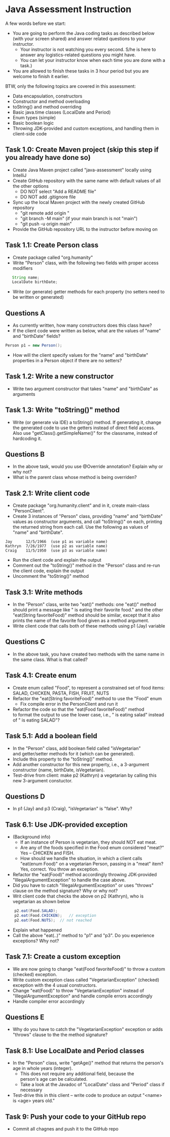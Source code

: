 # Java Assessment Instruction

A few words before we start:

- You are going to perform the Java coding tasks as described below (with your screen shared) and answer related questions to your instructor.
  - Your instructor is not watching you every second. S/he is here to answer any logistics-related questions you might have.
  - You can let your instructor know when each time you are done with a task.)
- You are allowed to finish these tasks in 3 hour period but you are welcome to finish it earlier.

BTW, only the following topics are covered in this assessment:

- Data encapsulation, constructors
- Constructor and method overloading
- toString() and method overriding
- Basic java.time classes (LocalDate and Period)
- Enum types (simple)
- Basic boolean logic
- Throwing JDK-provided and custom exceptions,
  and handling them in client-side code

## Task 1.0: Create Maven project (skip this step if you already have done so)
- Create Java Maven project called "java-assessment"
  locally using IntelliJ
- Create GitHub repository with the same name
  with default values of all the other options
  - DO NOT select "Add a README file"
  - DO NOT add .gitignore file
- Sync up the local Maven project with the newly
  created GitHub repository
  - "git remote add origin <your-github-repo>"
  - "git branch -M main" (if your main branch is not "main")
  - "git push -u origin main"
- Provide the GitHub repository URL to the instructor
  before moving on


## Task 1.1: Create Person class
- Create package called "org.humanity"
- Write "Person" class, with the following two fields
  with proper access modifiers

```java
   String name;
   LocalDate birthDate;
```

- Write (or generate) getter methods for each 
  property (no setters need to be written or
  generated)

## Questions A
- As currently written, how many constructors does this class have?
- If the client code were written as below, what are the values 
  of "name" and "birthDate" fields?

```java
Person p1 = new Person();
```

- How will the client specify values for the "name" and "birthDate" 
  properties in a Person object if there are no setters?

## Task 1.2: Write a new constructor
- Write two argument constructor that takes "name" and "birthDate" 
  as arguments

## Task 1.3: Write "toString()" method
- Write (or generate via IDE) a toString() method.  If generating it, 
  change the generated code to use the getters 
  instead of direct field access. Also use 
  "getClass().getSimpleName()" for the classname, instead of 
  hardcoding it. 

## Questions B
- In the above task, would you use @Override annotation? 
  Explain why or why not?
- What is the parent class whose method is being overriden?

## Task 2.1: Write client code
- Create package "org.humanity.client" and in it, create 
  main-class "PersonClient".
- Create 3 instances of "Person" class, providing "name" and 
  "birthDate" values as constructor arguments, and call "toString()" 
  on each, printing the returned string from each call. Use
  the following as values of "name" and "birthDate".  

```
Jay      12/5/1966	(use p1 as variable name)
Kathryn	 7/26/1977	(use p2 as variable name)
Craig	 11/5/1950	(use p3 as variable name)
```

- Run the client code and explain the output
- Comment out the "toString()" method in the "Person" class
  and re-run the client code, explain the output
- Uncomment the "toString()" method

## Task 3.1: Write methods
- In the "Person" class, write two "eat()" methods: one "eat()"
  method should print a message like 
  "<name> is eating their favorite food." and 
  the other "eat(String favoriteFood)" method should be similar, 
  except that it also prints the name of the favorite food
  given as a method argument.
- Write client code that calls both of these methods using
  p1 (Jay) variable

## Questions C
- In the above task, you have created two methods with the 
  same name in the same class. What is that called?

## Task 4.1: Create enum
- Create enum called "Food", to represent a constrained 
  set of food items: SALAD, CHICKEN, PASTA, FISH, FRUIT, NUTS
- Refactor the "eat(String favoriteFood)" method to use the "Food"
  enum
  - Fix compile error in the PersonClient and run it
- Refactor the code so that the "eat(Food favoriteFood)" method  
  to format the output to use the lower case, i.e., 
  "<name> is eating salad" instead of "<name> is eating SALAD"?

## Task 5.1: Add a boolean field
- In the "Person" class, add boolean field called "isVegetarian"  
  and getter/setter methods for it (which can be generated).
- Include this property to the "toString()" method.
- Add another constructor for this new property, i.e., 
  a 3-argument constructor (name, birthDate, isVegetarian).
- Test-drive from client: make p2 (Kathryn) a vegetarian 
  by calling this new 3-argument constuctor.

## Questions D
- In p1 (Jay) and p3 (Craig), "isVegetarian" is "false".  Why?

## Task 6.1: Use JDK-provided exception
- (Background info)
  - If an instance of Person is vegetarian, they should NOT eat meat.
  - Are any of the foods specified in the Food 
    enum considered "meat?"  Yes – CHICKEN and FISH.
  - How should we handle the situation, in which a client calls 
    "eat(enum Food)" on a vegetarian Person, passing in a
    "meat" item? Yes, correct. You throw an exception.
- Refactor the "eat(Food)" method accordingly throwing 
  JDK-provided "IllegalArgumentException" to handle the case above.
- Did you have to catch "IllegalArgumentException" or uses
  "throws" clause on the method signature?  Why or why not?
- Writ client code that checks the above on p2 (Kathryn), 
  who is vegetarian as shown below

```java
	p2.eat(Food.SALAD);
	p2.eat(Food.CHICKEN);	// exception
	p2.eat(Food.NUTS);	// not reached
```
- Explain what happened
- Call the above "eat(..)" method to "p1" and "p3".
  Do you experience exceptions? Why not?

## Task 7.1: Create a custom exception
- We are now going to change "eat(Food favoriteFood)" to throw a
  custom (checked) exception.
- Write custom exception class called "VegetarianException" (checked) 
  exception with the 4 usual constructors.
- Change "eat(Food)" to throw "VegetarianException" instead of 
  "IllegalArgumentException" and handle compile errors accordingly
- Handle compiler error accordingly

## Questions E
- Why do you have to catch the "VegetarianException" exception or
  adds "throws" clause to the the method signature?

## Task 8.1: Use LocalDate and Period classes
- In the "Person" class, write "getAge()" method that returns
  the person's age in whole years (integer). 
  - This does not require any additional field, because the  
    person's age can be calculated.
  - Take a look at the Javadoc of "LocalDate" class and
    "Period" class if necessary
- Test-drive this in this client – write code to produce an
  output "\<name\> is \<age\> years old."

## Task 9: Push your code to your GitHub repo
- Commit all chagnes and push it to the GitHub repo

